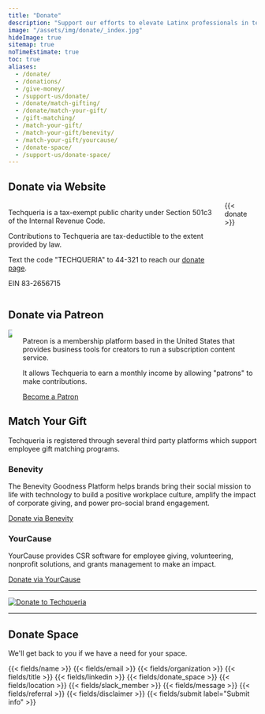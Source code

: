 ```yaml
---
title: "Donate"
description: "Support our efforts to elevate Latinx professionals in tech. 💛"
image: "/assets/img/donate/_index.jpg"
hideImage: true
sitemap: true
noTimeEstimate: true
toc: true
aliases:
  - /donate/
  - /donations/
  - /give-money/
  - /support-us/donate/
  - /donate/match-gifting/
  - /donate/match-your-gift/
  - /gift-matching/
  - /match-your-gift/
  - /match-your-gift/benevity/
  - /match-your-gift/yourcause/
  - /donate-space/
  - /support-us/donate-space/
---
```


## Donate via Website

<!-- Google Ads Campaign Conversion Tracking -->
<script>
  gtag('event', 'conversion', {'send_to': 'AW-596888539/ZugWCJ-hu-IBENuXz5wC'});
</script>
<div class="columns is-multiline">
  <div class="column is-half">
    <p>Techqueria is a tax-exempt public charity under Section 501c3 of the Internal Revenue Code.</p>
    <p>Contributions to Techqueria are tax-deductible to the extent provided by law.</p>
    <p>Text the code "TECHQUERIA" to 44-321 to reach our <a href="https://secure.givelively.org/donate/techqueria" rel="noopener">donate page</a>.</p>
    <p>EIN 83-2656715</p>
  </div>
  <div class="column is-half">{{< donate >}}</div>
</div>

## Donate via Patreon

<div class="columns is-multiline">
  <div class="column is-half"><img src="/assets/img/supporters/patreon.png"></div>
  <div class="column is-half">
    <p>Patreon is a membership platform based in the United States that provides business tools for creators to run a
      subscription content service.</p>
    <p>It allows Techqueria to earn a monthly income by allowing "patrons" to make contributions.</p>
    <a class="button is-primary" rel="noopener" href="https://www.patreon.com/bePatron?u=14280066">Become a Patron</a>
  </div>
</div>

## Match Your Gift

Techqueria is registered through several third party platforms which support employee gift matching programs.

### Benevity

The Benevity Goodness Platform helps brands bring their social mission to life with technology to build a positive workplace culture, amplify the impact of corporate giving, and power pro-social brand engagement.

<a class="button is-primary" rel="noopener" href="https://causes.benevity.org/causes/840-832656715">Donate via Benevity</a>

### YourCause

YourCause provides CSR software for employee giving, volunteering, nonprofit solutions, and grants management to make an impact.

<a class="button is-primary" rel="noopener" href="https://solutions.yourcause.com/">Donate via YourCause</a>

---

<a href="https://secure.givelively.org/donate/techqueria" class="image-external-plain" rel="noopener"><img alt="Donate to Techqueria" src="/assets/img/donate/donate.jpg"></a>

---

## Donate Space

We'll get back to you if we have a need for your space.

<form name="Donate Space" method="POST" data-netlify-recaptcha="true" data-netlify="true" action="/success/" class="form--centered no-ids">
  <input type="hidden" aria-label="Subject" name="_subject" value="Techqueria - Donate Space">
  {{< fields/name >}}
  {{< fields/email >}}
  {{< fields/organization >}}
  {{< fields/title >}}
  {{< fields/linkedin >}}
  {{< fields/donate_space >}}
  {{< fields/location >}}
  {{< fields/slack_member >}}
  {{< fields/message >}}
  {{< fields/referral >}}
  <!-- Disclaimer -->
  {{< fields/disclaimer >}}
  {{< fields/submit label="Submit info" >}}
</form>